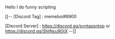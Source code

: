 Hello 
I do funny scripting  

[[--
[Discord Tag]    : memeboi#6900

[Discord Server] : https://discord.gg/syntaxontop or https://discord.gg/ShtNsu9GtX
--]]
